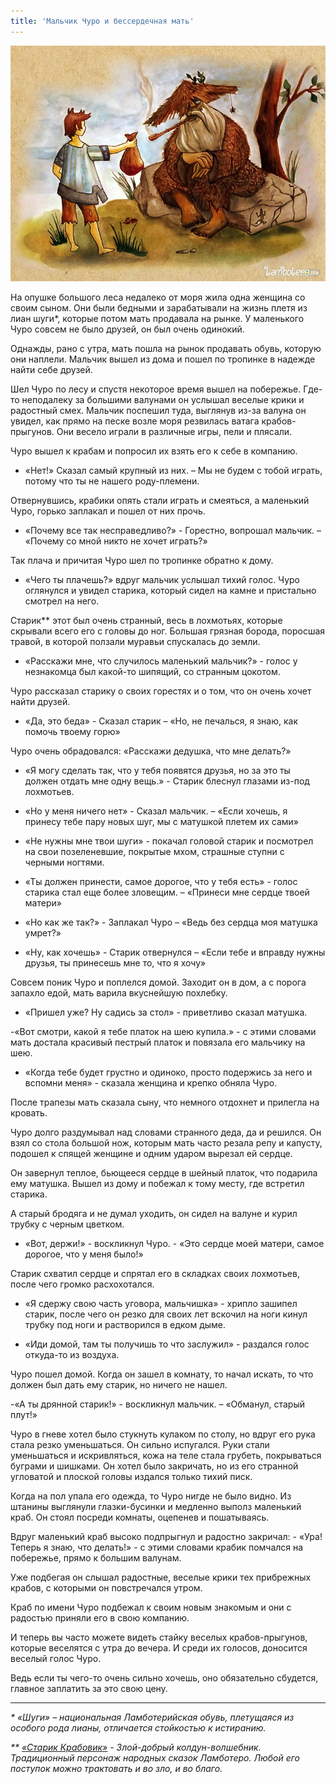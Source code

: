 ```yaml
---
title: 'Мальчик Чуро и бессердечная мать'
---
```


![](%D0%A7%D1%83%D1%80%D0%BE%20%D0%B8%20%D0%BA%D0%BE%D0%BB%D0%B4%D1%83%D0%BD.jpg)

На опушке большого леса недалеко от моря жила одна женщина со своим сыном. Они были бедными и зарабатывали на жизнь плетя из лиан шуги*, которые потом мать продавала на рынке. У маленького Чуро совсем не было друзей, он был очень одинокий.

Однажды, рано с утра, мать пошла на рынок продавать обувь, которую они наплели. Мальчик вышел из дома и пошел по тропинке в надежде найти себе друзей.

Шел Чуро по лесу и спустя некоторое время вышел на побережье. Где-то неподалеку за большими валунами он услышал веселые крики и радостный смех. Мальчик поспешил туда, выглянув из-за валуна он увидел, как прямо на песке возле моря резвилась ватага крабов-прыгунов. Они весело играли в различные игры, пели и плясали.

Чуро вышел к крабам и попросил их взять его к себе в компанию.

- «Нет!» Сказал самый крупный из них. – Мы не будем с тобой играть, потому что ты не нашего роду-племени.

Отвернувшись, крабики опять стали играть и смеяться, а маленький Чуро, горько заплакал и пошел от них прочь.

- «Почему все так несправедливо?» - Горестно, вопрошал мальчик. – «Почему cо мной никто не хочет играть?»

Так плача и причитая Чуро шел по тропинке обратно к дому.

- «Чего ты плачешь?» вдруг мальчик услышал тихий голос.
Чуро оглянулся и увидел старика, который сидел на камне и пристально смотрел на него.

Старик** этот был очень странный, весь в лохмотьях, которые скрывали всего его с головы до ног. Большая грязная борода, поросшая травой, в которой ползали муравьи спускалась до земли.

- «Расскажи мне, что случилось маленький мальчик?» - голос у незнакомца был какой-то шипящий, со странным цокотом.

Чуро рассказал старику о своих горестях и о том, что он очень хочет найти друзей.

- «Да, это беда» - Сказал старик – «Но, не печалься, я знаю, как помочь твоему горю»

Чуро очень обрадовался: «Расскажи дедушка, что мне делать?»

- «Я могу сделать так, что у тебя появятся друзья, но за это ты должен отдать мне одну вещь.» - Старик блеснул глазами из-под лохмотьев.

- «Но у меня ничего нет» - Сказал мальчик. – «Если хочешь, я принесу тебе пару новых шуг, мы с матушкой плетем их сами»

- «Не нужны мне твои шуги» - покачал головой старик и посмотрел на свои позеленевшие, покрытые мхом, страшные ступни с черными ногтями.

- «Ты должен принести, самое дорогое, что у тебя есть» - голос старика стал еще более зловещим. – «Принеси мне сердце твоей матери»

- «Но как же так?» - Заплакал Чуро – «Ведь без сердца моя матушка умрет?»

- «Ну, как хочешь» - Старик отвернулся – «Если тебе и вправду нужны друзья, ты принесешь мне то, что я хочу»

Совсем поник Чуро и поплелся домой. Заходит он в дом, а с порога запахло едой, мать варила вкуснейшую похлебку.

- «Пришел уже? Ну садись за стол» - приветливо сказал матушка.

-«Вот смотри, какой я тебе платок на шею купила.» - с этими словами мать достала красивый пестрый платок и повязала его мальчику на шею.

- «Когда тебе будет грустно и одиноко, просто подержись за него и вспомни меня» - сказала женщина и крепко обняла Чуро.

После трапезы мать сказала сыну, что немного отдохнет и прилегла на кровать.

Чуро долго раздумывал над словами странного деда, да и решился. Он взял со стола большой нож, которым мать часто резала репу и капусту, подошел к спящей женщине и одним ударом вырезал ей сердце.

Он завернул теплое, бьющееся сердце в шейный платок, что подарила ему матушка. Вышел из дому и побежал к тому месту, где встретил старика.

А старый бродяга и не думал уходить, он сидел на валуне и курил трубку с черным цветком.

- «Вот, держи!» - воскликнул Чуро. - «Это сердце моей матери, самое дорогое, что у меня было!»

Старик схватил сердце и спрятал его в складках своих лохмотьев, после чего громко расхохотался.

- «Я сдержу свою часть уговора, мальчишка» - хрипло зашипел старик, после чего он резко для своих лет вскочил на ноги кинул трубку под ноги и растворился в едком дыме.

- «Иди домой, там ты получишь то что заслужил» - раздался голос откуда-то из воздуха.

Чуро пошел домой. Когда он зашел в комнату, то начал искать, то что должен был дать ему старик, но ничего не нашел.

-«А ты дрянной старик!» - воскликнул мальчик. – «Обманул, старый плут!»


Чуро в гневе хотел было стукнуть кулаком по столу, но вдруг его рука стала резко уменьшаться. Он сильно испугался. Руки стали уменьшаться и искривляться, кожа на теле стала грубеть, покрываться буграми и шишками. Он хотел было закричать, но из его странной угловатой и плоской головы издался только тихий писк.

Когда на пол упала его одежда, то Чуро нигде не было видно. Из штанины выглянули глазки-бусинки и медленно выполз маленький краб. Он стоял посреди комнаты, оцепенев и пошатываясь.

Вдруг маленький краб высоко подпрыгнул и радостно закричал: - «Ура! Теперь я знаю, что делать!» - с этими словами крабик помчался на побережье, прямо к большим валунам.

Уже подбегая он слышал радостные, веселые крики тех прибрежных крабов, с которыми он повстречался утром.

Краб по имени Чуро подбежал к своим новым знакомым и они с радостью приняли его в свою компанию.

И теперь вы часто можете видеть стайку веселых крабов-прыгунов, которые веселятся с утра до вечера. И среди их голосов, доносится веселый голос Чуро.

Ведь если ты чего-то очень сильно хочешь, оно обязательно сбудется, главное заплатить за это свою цену.

______________________________________________________________________________________

_* «Шуги» – национальная Ламботерийская обувь, плетущаяся из особого рода лианы, отличается стойкостью к истиранию._

_** [«Старик Крабовик»](http://lambopedia.ru/svyashennoe-korolevstvo-lambotero/khronologiya-korolevstva/skazki-i-legendy-lambotero/kto-on-starik-krabovik) - Злой-добрый колдун-волшебник. Традиционный персонаж народных сказок
Ламботеро. Любой его поступок можно трактовать и во зло, и во благо._